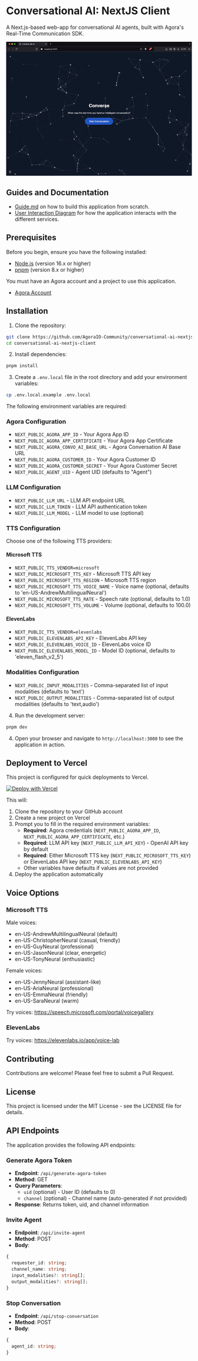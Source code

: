 # Conversational AI: NextJS Client

A Next.js-based web-app for conversational AI agents, built with Agora's Real-Time Communication SDK.

<img src="./.github/assets/Conversation-Ai-Client.gif" alt="Conversational AI Client" />

## Guides and Documentation

- [Guide.md](./DOCS/Guide.md) on how to build this application from scratch.
- [User Interaction Diagram](./DOCS/User-Interaction-Diagram.md) for how the application interacts with the different services.

## Prerequisites

Before you begin, ensure you have the following installed:

- [Node.js](https://nodejs.org/) (version 16.x or higher)
- [pnpm](https://pnpm.io/) (version 8.x or higher)

You must have an Agora account and a project to use this application.

- [Agora Account](https://console.agora.io/)

## Installation

1. Clone the repository:

```bash
git clone https://github.com/AgoraIO-Community/conversational-ai-nextjs-client
cd conversational-ai-nextjs-client
```

2. Install dependencies:

```bash
pnpm install
```

3. Create a `.env.local` file in the root directory and add your environment variables:

```bash
cp .env.local.example .env.local
```

The following environment variables are required:

### Agora Configuration

- `NEXT_PUBLIC_AGORA_APP_ID` - Your Agora App ID
- `NEXT_PUBLIC_AGORA_APP_CERTIFICATE` - Your Agora App Certificate
- `NEXT_PUBLIC_AGORA_CONVO_AI_BASE_URL` - Agora Conversation AI Base URL
- `NEXT_PUBLIC_AGORA_CUSTOMER_ID` - Your Agora Customer ID
- `NEXT_PUBLIC_AGORA_CUSTOMER_SECRET` - Your Agora Customer Secret
- `NEXT_PUBLIC_AGENT_UID` - Agent UID (defaults to "Agent")

### LLM Configuration

- `NEXT_PUBLIC_LLM_URL` - LLM API endpoint URL
- `NEXT_PUBLIC_LLM_TOKEN` - LLM API authentication token
- `NEXT_PUBLIC_LLM_MODEL` - LLM model to use (optional)

### TTS Configuration

Choose one of the following TTS providers:

#### Microsoft TTS

- `NEXT_PUBLIC_TTS_VENDOR=microsoft`
- `NEXT_PUBLIC_MICROSOFT_TTS_KEY` - Microsoft TTS API key
- `NEXT_PUBLIC_MICROSOFT_TTS_REGION` - Microsoft TTS region
- `NEXT_PUBLIC_MICROSOFT_TTS_VOICE_NAME` - Voice name (optional, defaults to 'en-US-AndrewMultilingualNeural')
- `NEXT_PUBLIC_MICROSOFT_TTS_RATE` - Speech rate (optional, defaults to 1.0)
- `NEXT_PUBLIC_MICROSOFT_TTS_VOLUME` - Volume (optional, defaults to 100.0)

#### ElevenLabs

- `NEXT_PUBLIC_TTS_VENDOR=elevenlabs`
- `NEXT_PUBLIC_ELEVENLABS_API_KEY` - ElevenLabs API key
- `NEXT_PUBLIC_ELEVENLABS_VOICE_ID` - ElevenLabs voice ID
- `NEXT_PUBLIC_ELEVENLABS_MODEL_ID` - Model ID (optional, defaults to 'eleven_flash_v2_5')

### Modalities Configuration

- `NEXT_PUBLIC_INPUT_MODALITIES` - Comma-separated list of input modalities (defaults to 'text')
- `NEXT_PUBLIC_OUTPUT_MODALITIES` - Comma-separated list of output modalities (defaults to 'text,audio')

4. Run the development server:

```bash
pnpm dev
```

4. Open your browser and navigate to `http://localhost:3000` to see the application in action.

## Deployment to Vercel

This project is configured for quick deployments to Vercel.

[![Deploy with Vercel](https://vercel.com/button)](https://vercel.com/new/clone?repository-url=https%3A%2F%2Fgithub.com%2FAgoraIO-Community%2Fconversational-ai-nextjs-client&project-name=conversational-ai-nextjs-client&repository-name=conversational-ai-nextjs-client&env=NEXT_PUBLIC_AGORA_APP_ID,NEXT_PUBLIC_AGORA_APP_CERTIFICATE,NEXT_PUBLIC_AGORA_CUSTOMER_ID,NEXT_PUBLIC_AGORA_CUSTOMER_SECRET,NEXT_PUBLIC_AGENT_UID,NEXT_PUBLIC_LLM_API_KEY,NEXT_PUBLIC_MICROSOFT_TTS_KEY,NEXT_PUBLIC_ELEVENLABS_API_KEY&envDescription=API%20keys%20needed%20for%20the%20application&envLink=https://github.com/AgoraIO-Community/conversational-ai-nextjs-client%23prerequisites&demo-title=Conversational%20AI%20Demo&demo-description=A%20Next.js-based%20web-app%20for%20conversational%20AI%20agents&demo-image=https://raw.githubusercontent.com/AgoraIO-Community/conversational-ai-nextjs-client/main/.github/assets/Conversation-Ai-Client.gif&defaultValues=NEXT_PUBLIC_AGORA_CONVO_AI_BASE_URL=https://api.agora.io/api/conversational-ai-agent/v2/projects/,NEXT_PUBLIC_LLM_URL=https://api.openai.com/v1/chat/completions,NEXT_PUBLIC_LLM_MODEL=gpt-4,NEXT_PUBLIC_TTS_VENDOR=microsoft,NEXT_PUBLIC_MICROSOFT_TTS_REGION=eastus,NEXT_PUBLIC_MICROSOFT_TTS_VOICE_NAME=en-US-AndrewMultilingualNeural,NEXT_PUBLIC_ELEVENLABS_VOICE_ID=XrExE9yKIg1WjnnlVkGX,NEXT_PUBLIC_ELEVENLABS_MODEL_ID=eleven_flash_v2_5,NEXT_PUBLIC_INPUT_MODALITIES=text,NEXT_PUBLIC_OUTPUT_MODALITIES=text%2Caudio)

This will:

1. Clone the repository to your GitHub account
2. Create a new project on Vercel
3. Prompt you to fill in the required environment variables:
   - **Required**: Agora credentials (`NEXT_PUBLIC_AGORA_APP_ID`, `NEXT_PUBLIC_AGORA_APP_CERTIFICATE`, etc.)
   - **Required**: LLM API key (`NEXT_PUBLIC_LLM_API_KEY`) - OpenAI API key by default
   - **Required**: Either Microsoft TTS key (`NEXT_PUBLIC_MICROSOFT_TTS_KEY`) or ElevenLabs API key (`NEXT_PUBLIC_ELEVENLABS_API_KEY`)
   - Other variables have defaults if values are not provided
4. Deploy the application automatically

## Voice Options

### Microsoft TTS

Male voices:

- en-US-AndrewMultilingualNeural (default)
- en-US-ChristopherNeural (casual, friendly)
- en-US-GuyNeural (professional)
- en-US-JasonNeural (clear, energetic)
- en-US-TonyNeural (enthusiastic)

Female voices:

- en-US-JennyNeural (assistant-like)
- en-US-AriaNeural (professional)
- en-US-EmmaNeural (friendly)
- en-US-SaraNeural (warm)

Try voices: https://speech.microsoft.com/portal/voicegallery

### ElevenLabs

Try voices: https://elevenlabs.io/app/voice-lab

## Contributing

Contributions are welcome! Please feel free to submit a Pull Request.

## License

This project is licensed under the MIT License - see the LICENSE file for details.

## API Endpoints

The application provides the following API endpoints:

### Generate Agora Token

- **Endpoint**: `/api/generate-agora-token`
- **Method**: GET
- **Query Parameters**:
  - `uid` (optional) - User ID (defaults to 0)
  - `channel` (optional) - Channel name (auto-generated if not provided)
- **Response**: Returns token, uid, and channel information

### Invite Agent

- **Endpoint**: `/api/invite-agent`
- **Method**: POST
- **Body**:

```typescript
{
  requester_id: string;
  channel_name: string;
  input_modalities?: string[];
  output_modalities?: string[];
}
```

### Stop Conversation

- **Endpoint**: `/api/stop-conversation`
- **Method**: POST
- **Body**:

```typescript
{
  agent_id: string;
}
```
